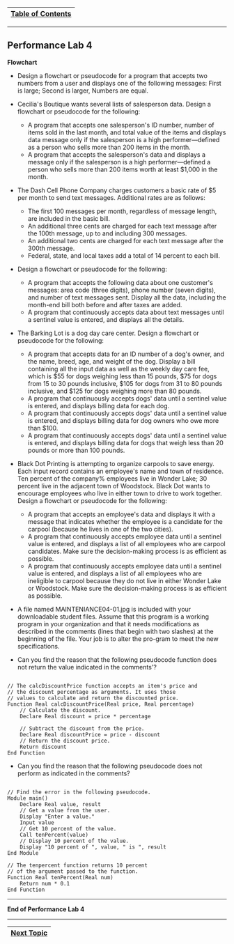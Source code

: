 |[Table of Contents](/00-Table-of-Contents.md)|
|---|

---
## Performance Lab 4

**Flowchart**

* Design a flowchart or pseudocode for a program that accepts two numbers from a user and displays one of the following messages: First is large; Second is larger, Numbers are equal. 

* Cecilia's Boutique wants several lists of salesperson data. Design a flowchart or pseudocode for the following:
  * A program that accepts one salesperson's ID number, number of items sold in the last month, and total value of the items and displays data message only if the salesperson is a high performer—defined as a person who sells more than 200 items in the month. 
  * A program that accepts the salesperson's data and displays a message only if the salesperson is a high performer—defined a person who sells more than 200 items worth at least $1,000 in the month.

* The Dash Cell Phone Company charges customers a basic rate of $5 per month to send text messages. Additional rates are as follows: 
  * The first 100 messages per month, regardless of message length, are included in the basic bill. 
  * An additional three cents are charged for each text message after the 100th message, up to and including 300 messages. 
  * An additional two cents are charged for each text message after the 300th message. 
  * Federal, state, and local taxes add a total of 14 percent to each bill. 

* Design a flowchart or pseudocode for the following: 
  * A program that accepts the following data about one customer's messages: area code (three digits), phone number (seven digits), and number of text messages sent. Display all the data, including the month-end bill both before and after taxes are added. 
  * A program that continuously accepts data about text messages until a sentinel value is entered, and displays all the details. 
  
* The Barking Lot is a dog day care center. Design a flowchart or pseudocode for the following: 
  * A program that accepts data for an ID number of a dog's owner, and the name, breed, age, and weight of the dog. Display a bill containing all the input data as well as the weekly day care fee, which is $55 for dogs weighing less than 15 pounds, $75 for dogs from 15 to 30 pounds inclusive, $105 for dogs from 31 to 80 pounds inclusive, and $125 for dogs weighing more than 80 pounds. 
  * A program that continuously accepts dogs' data until a sentinel value is entered, and displays billing data for each dog. 
  * A program that continuously accepts dogs' data until a sentinel value is entered, and displays billing data for dog owners who owe more than $100. 
  * A program that continuously accepts dogs' data until a sentinel value is entered, and displays billing data for dogs that weigh less than 20 pounds or more than 100 pounds.

* Black Dot Printing is attempting to organize carpools to save energy. Each input record contains an employee's name and town of residence. Ten percent of the company% employees live in Wonder Lake; 30 percent live in the adjacent town of Woodstock. Black Dot wants to encourage employees who live in either town to drive to work together. Design a flowchart or pseudocode for the following: 
  * A program that accepts an employee's data and displays it with a message that indicates whether the employee is a candidate for the carpool (because he lives in one of the two cities). 
  * A program that continuously accepts employee data until a sentinel value is entered, and displays a list of all employees who are carpool candidates. Make sure the decision-making process is as efficient as possible.
  * A program that continuously accepts employee data until a sentinel value is entered, and displays a list of all employees who are ineligible to carpool because they do not live in either Wonder Lake or Woodstock. Make sure the decision-making process is as efficient as possible. 

* A file named MAINTENIANCE04-01.jpg is included with your downloadable student files. Assume that this program is a working program in your organization and that it needs modifications as described in the comments (lines that begin with two slashes) at the beginning of the file. Your job is to alter the pro-gram to meet the new specifications.

* Can you find the reason that the following pseudocode function does not return the value indicated in the comments'? 

```

// The calcDiscountPrice function accepts an item's price and 
// the discount percentage as arguments. It uses those 
// values to calculate and return the discounted price. 
Function Real calcDiscountPrice(Real price, Real percentage) 
    // Calculate the discount.
    Declare Real discount = price * percentage 

    // Subtract the discount from the price. 
    Declare Real discountPrice = price - discount 
    // Return the discount price.
    Return discount 
End Function

```

* Can you find the reason that the following pseudocode does not perform as indicated in the comments?

```

// Find the error in the following pseudocode. 
Module main() 
    Declare Real value, result
    // Get a value from the user. 
    Display "Enter a value." 
    Input value 
    // Get 10 percent of the value. 
    Call tenPercent(value) 
    // Display 10 percent of the value. 
    Display "10 percent of ", value, " is ", result 
End Module 

// The tenpercent function returns 10 percent 
// of the argument passed to the function. 
Function Real tenPercent(Real num) 
    Return num * 0.1 
End Function

```

---
**End of Performance Lab 4**

---

|[Next Topic](/01_pseudocode/05_Looping.md)|
|---|
